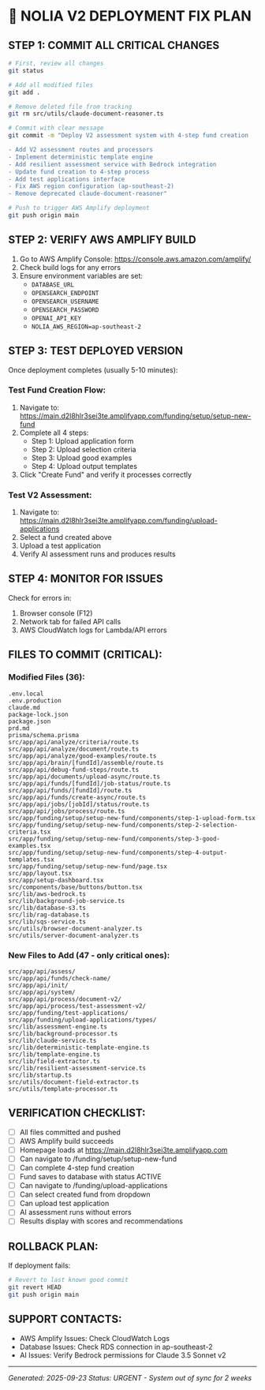 # 🚀 NOLIA V2 DEPLOYMENT FIX PLAN

## STEP 1: COMMIT ALL CRITICAL CHANGES
```bash
# First, review all changes
git status

# Add all modified files
git add .

# Remove deleted file from tracking
git rm src/utils/claude-document-reasoner.ts

# Commit with clear message
git commit -m "Deploy V2 assessment system with 4-step fund creation

- Add V2 assessment routes and processors
- Implement deterministic template engine
- Add resilient assessment service with Bedrock integration
- Update fund creation to 4-step process
- Add test applications interface
- Fix AWS region configuration (ap-southeast-2)
- Remove deprecated claude-document-reasoner"

# Push to trigger AWS Amplify deployment
git push origin main
```

## STEP 2: VERIFY AWS AMPLIFY BUILD
1. Go to AWS Amplify Console: https://console.aws.amazon.com/amplify/
2. Check build logs for any errors
3. Ensure environment variables are set:
   - `DATABASE_URL`
   - `OPENSEARCH_ENDPOINT`
   - `OPENSEARCH_USERNAME`
   - `OPENSEARCH_PASSWORD`
   - `OPENAI_API_KEY`
   - `NOLIA_AWS_REGION=ap-southeast-2`

## STEP 3: TEST DEPLOYED VERSION
Once deployment completes (usually 5-10 minutes):

### Test Fund Creation Flow:
1. Navigate to: https://main.d2l8hlr3sei3te.amplifyapp.com/funding/setup/setup-new-fund
2. Complete all 4 steps:
   - Step 1: Upload application form
   - Step 2: Upload selection criteria
   - Step 3: Upload good examples
   - Step 4: Upload output templates
3. Click "Create Fund" and verify it processes correctly

### Test V2 Assessment:
1. Navigate to: https://main.d2l8hlr3sei3te.amplifyapp.com/funding/upload-applications
2. Select a fund created above
3. Upload a test application
4. Verify AI assessment runs and produces results

## STEP 4: MONITOR FOR ISSUES
Check for errors in:
1. Browser console (F12)
2. Network tab for failed API calls
3. AWS CloudWatch logs for Lambda/API errors

## FILES TO COMMIT (CRITICAL):

### Modified Files (36):
```
.env.local
.env.production
claude.md
package-lock.json
package.json
prd.md
prisma/schema.prisma
src/app/api/analyze/criteria/route.ts
src/app/api/analyze/document/route.ts
src/app/api/analyze/good-examples/route.ts
src/app/api/brain/[fundId]/assemble/route.ts
src/app/api/debug-fund-steps/route.ts
src/app/api/documents/upload-async/route.ts
src/app/api/funds/[fundId]/job-status/route.ts
src/app/api/funds/[fundId]/route.ts
src/app/api/funds/create-async/route.ts
src/app/api/jobs/[jobId]/status/route.ts
src/app/api/jobs/process/route.ts
src/app/funding/setup/setup-new-fund/components/step-1-upload-form.tsx
src/app/funding/setup/setup-new-fund/components/step-2-selection-criteria.tsx
src/app/funding/setup/setup-new-fund/components/step-3-good-examples.tsx
src/app/funding/setup/setup-new-fund/components/step-4-output-templates.tsx
src/app/funding/setup/setup-new-fund/page.tsx
src/app/layout.tsx
src/app/setup-dashboard.tsx
src/components/base/buttons/button.tsx
src/lib/aws-bedrock.ts
src/lib/background-job-service.ts
src/lib/database-s3.ts
src/lib/rag-database.ts
src/lib/sqs-service.ts
src/utils/browser-document-analyzer.ts
src/utils/server-document-analyzer.ts
```

### New Files to Add (47 - only critical ones):
```
src/app/api/assess/
src/app/api/funds/check-name/
src/app/api/init/
src/app/api/system/
src/app/api/process/document-v2/
src/app/api/process/test-assessment-v2/
src/app/funding/test-applications/
src/app/funding/upload-applications/types/
src/lib/assessment-engine.ts
src/lib/background-processor.ts
src/lib/claude-service.ts
src/lib/deterministic-template-engine.ts
src/lib/template-engine.ts
src/lib/field-extractor.ts
src/lib/resilient-assessment-service.ts
src/lib/startup.ts
src/utils/document-field-extractor.ts
src/utils/template-processor.ts
```

## VERIFICATION CHECKLIST:

- [ ] All files committed and pushed
- [ ] AWS Amplify build succeeds
- [ ] Homepage loads at https://main.d2l8hlr3sei3te.amplifyapp.com
- [ ] Can navigate to /funding/setup/setup-new-fund
- [ ] Can complete 4-step fund creation
- [ ] Fund saves to database with status ACTIVE
- [ ] Can navigate to /funding/upload-applications
- [ ] Can select created fund from dropdown
- [ ] Can upload test application
- [ ] AI assessment runs without errors
- [ ] Results display with scores and recommendations

## ROLLBACK PLAN:
If deployment fails:
```bash
# Revert to last known good commit
git revert HEAD
git push origin main
```

## SUPPORT CONTACTS:
- AWS Amplify Issues: Check CloudWatch Logs
- Database Issues: Check RDS connection in ap-southeast-2
- AI Issues: Verify Bedrock permissions for Claude 3.5 Sonnet v2

---
*Generated: 2025-09-23*
*Status: URGENT - System out of sync for 2 weeks*